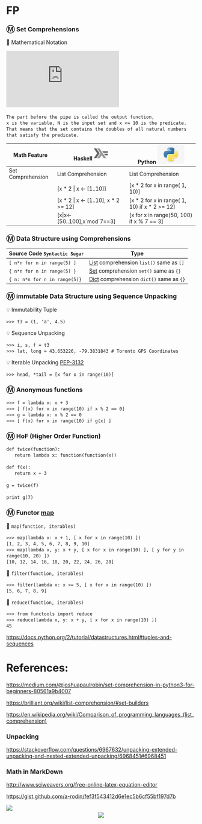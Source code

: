 # FP

### :m: Set Comprehensions

:pushpin: Mathematical Notation

![equation](http://www.sciweavers.org/tex2img.php?eq=S%3D%5Cbig%5C%7B2.x%5Cmid%20x%5Cin%20N%2Cx%5Cleq10%5Cbig%5C%7D%20&bc=White&fc=Black&im=jpg&fs=12&ff=arev&edit=0)

    The part before the pipe is called the output function, 
    x is the variable, N is the input set and x <= 10 is the predicate. 
    That means that the set contains the doubles of all natural numbers that satisfy the predicate.

| Math Feature      | Haskell <sup><img src="images/602px-Haskell-Logo.svg.png" width=37 height=26><img></sup> | Python <img src="images/python-logo.jpg" width=72px height=50px><img> |
|-------------------|-----------------------------------------|------------------------------------------------|
| Set Comprehension | List Comprehension                      | List Comprehension                             |
|                   | [x * 2 \| x <- [1..10]]                 | [x * 2 for x in range( 1, 10)]                 |
|                   | [x * 2 \| x <- [1..10], x * 2 >= 12]    | [x * 2 for x in range( 1, 10) if x * 2 >= 12]  |
|                   | [x\|x<-[50..100],x\`mod\`7==3]          | [x for x in range(50, 100) if x % 7 == 3]      |

### :m: Data Structure using Comprehensions

|  Source Code `Syntactic Sugar`| Type                           |
|-------------------------------|--------------------------------|
| `[ n*n for n in range(5) ]`   | [List]() comprehension `list()` same as `[]` |
| `{ n*n for n in range(5) }`   | [Set]() comprehension `set()` same as `{}` |
| `{ n: n*n for n in range(5)}` | [Dict]() comprehension `dict()` same as `{}` |

### :m: immutable Data Structure using Sequence Unpacking

:bulb: Immutability Tuple

```
>>> t3 = (1, 'a', 4.5)
```

:bulb: Sequence Unpacking

```
>>> i, s, f = t3
>>> lat, long = 43.653226, -79.3831843 # Toronto GPS Coordinates
```


:bulb: Iterable Unpacking [PEP-3132](https://www.python.org/dev/peps/pep-3132/)

```
>>> head, *tail = [x for x in range(10)]
```

### :m: Anonymous functions

```
>>> f = lambda x: x + 3
>>> [ f(x) for x in range(10) if x % 2 == 0]
>>> g = lambda x: x % 2 == 0
>>> [ f(x) for x in range(10) if g(x) ]
```

### :m: HoF (Higher Order Function)


```
def twice(function): 
   return lambda x: function(function(x))  

def f(x): 
   return x + 3 

g = twice(f)

print g(7)  
```


### :m: Functor [map](https://www.w3schools.com/python/ref_func_map.asp)

:pushpin: `map(function, iterables)`

```
>>> map(lambda x: x + 1, [ x for x in range(10) ])
[1, 2, 3, 4, 5, 6, 7, 8, 9, 10]
>>> map(lambda x, y: x + y, [ x for x in range(10) ], [ y for y in range(10, 20) ])
[10, 12, 14, 16, 18, 20, 22, 24, 26, 28]
```

:pushpin: `filter(function, iterables)`

```
>>> filter(lambda x: x >= 5, [ x for x in range(10) ])
[5, 6, 7, 8, 9]
```

:pushpin: `reduce(function, iterables)`

```
>>> from functools import reduce
>>> reduce(lambda x, y: x + y, [ x for x in range(10) ])
45
```



https://docs.python.org/2/tutorial/datastructures.html#tuples-and-sequences


# References: 

https://medium.com/@joshuapaulrobin/set-comprehension-in-python3-for-beginners-80561a9b4007

https://brilliant.org/wiki/list-comprehension/#set-builders

https://en.wikipedia.org/wiki/Comparison_of_programming_languages_(list_comprehension)

### Unpacking

https://stackoverflow.com/questions/6967632/unpacking-extended-unpacking-and-nested-extended-unpacking/6968451#6968451


### Math in MarkDown

http://www.sciweavers.org/free-online-latex-equation-editor

https://gist.github.com/a-rodin/fef3f543412d6e1ec5b6cf55bf197d7b

<img src="https://render.githubusercontent.com/render/math?math=e^{i \pi} = -1)">

<div align="center"><img src="https://render.githubusercontent.com/render/math?math=P(x)%20%3D%20%5Cfrac%7B1%7D%7B%5Csigma%5Csqrt%7B2%5Cpi%7D%7D%20e%5E%7B%5Cfrac%7B-(x-%5Cmu)%5E2%7D%7B2%5Csigma%5E2%7D%7D%0D"></div>

